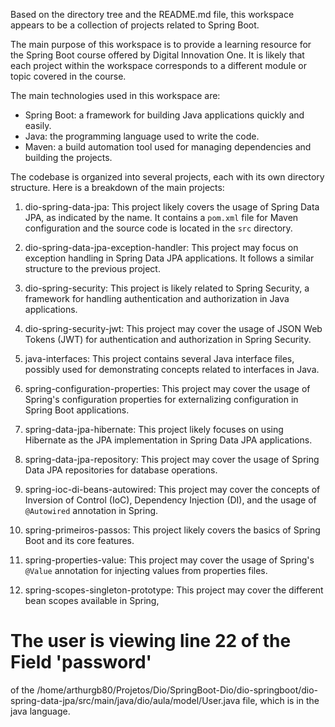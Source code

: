 Based on the directory tree and the README.md file, this workspace appears to be a collection of projects related to Spring Boot. 

The main purpose of this workspace is to provide a learning resource for the Spring Boot course offered by Digital Innovation One. It is likely that each project within the workspace corresponds to a different module or topic covered in the course.

The main technologies used in this workspace are:
- Spring Boot: a framework for building Java applications quickly and easily.
- Java: the programming language used to write the code.
- Maven: a build automation tool used for managing dependencies and building the projects.

The codebase is organized into several projects, each with its own directory structure. Here is a breakdown of the main projects:

1. dio-spring-data-jpa: This project likely covers the usage of Spring Data JPA, as indicated by the name. It contains a `pom.xml` file for Maven configuration and the source code is located in the `src` directory.

2. dio-spring-data-jpa-exception-handler: This project may focus on exception handling in Spring Data JPA applications. It follows a similar structure to the previous project.

3. dio-spring-security: This project is likely related to Spring Security, a framework for handling authentication and authorization in Java applications.

4. dio-spring-security-jwt: This project may cover the usage of JSON Web Tokens (JWT) for authentication and authorization in Spring Security.

5. java-interfaces: This project contains several Java interface files, possibly used for demonstrating concepts related to interfaces in Java.

6. spring-configuration-properties: This project may cover the usage of Spring's configuration properties for externalizing configuration in Spring Boot applications.

7. spring-data-jpa-hibernate: This project likely focuses on using Hibernate as the JPA implementation in Spring Data JPA applications.

8. spring-data-jpa-repository: This project may cover the usage of Spring Data JPA repositories for database operations.

9. spring-ioc-di-beans-autowired: This project may cover the concepts of Inversion of Control (IoC), Dependency Injection (DI), and the usage of `@Autowired` annotation in Spring.

10. spring-primeiros-passos: This project likely covers the basics of Spring Boot and its core features.

11. spring-properties-value: This project may cover the usage of Spring's `@Value` annotation for injecting values from properties files.

12. spring-scopes-singleton-prototype: This project may cover the different bean scopes available in Spring,
# The user is viewing line 22 of the Field 'password'
 of the /home/arthurgb80/Projetos/Dio/SpringBoot-Dio/dio-springboot/dio-spring-data-jpa/src/main/java/dio/aula/model/User.java file, which is in the java language.

```




